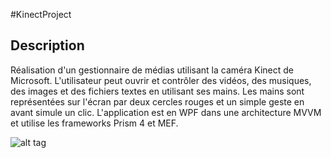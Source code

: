 #KinectProject

## Description

Réalisation d'un gestionnaire de médias utilisant la caméra Kinect de Microsoft.
L'utilisateur peut ouvrir et contrôler des vidéos, des musiques, des images et des fichiers textes en utilisant ses mains.
Les mains sont représentées sur l'écran par deux cercles rouges et un simple geste en avant simule un clic.
L'application est en WPF dans une architecture MVVM et utilise les frameworks Prism 4 et MEF. 

![alt tag](https://raw.githubusercontent.com/Softcadbury/EPortfolio/master/EPortfolio/Content/Images/preview/kinect.png)
